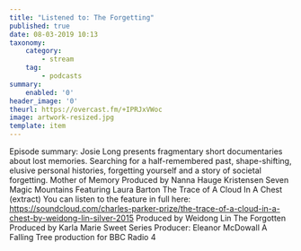 ```yaml
---
title: "Listened to: The Forgetting"
published: true
date: 08-03-2019 10:13
taxonomy:
    category:
        - stream
    tag:
        - podcasts
summary:
    enabled: '0'
header_image: '0'
theurl: https://overcast.fm/+IPRJxVWoc
image: artwork-resized.jpg
template: item
---
```

 
Episode summary: Josie Long presents fragmentary short documentaries about lost memories. Searching for a half-remembered past, shape-shifting, elusive personal histories, forgetting yourself and a story of societal forgetting. Mother of Memory Produced by Nanna Hauge Kristensen Seven Magic Mountains Featuring Laura Barton The Trace of A Cloud In A Chest (extract) You can listen to the feature in full here: https://soundcloud.com/charles-parker-prize/the-trace-of-a-cloud-in-a-chest-by-weidong-lin-silver-2015 Produced by Weidong Lin The Forgotten Produced by Karla Marie Sweet Series Producer: Eleanor McDowall A Falling Tree production for BBC Radio 4
